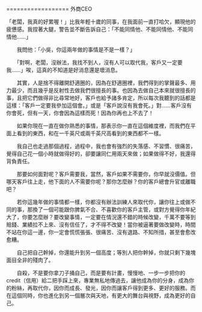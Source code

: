 ================== 外商CEO

「老闆，我真的好累喔！」比我年輕十歲的同事，在我面前一直打哈欠，顯現他的疲憊感。我捏著大腿，警告並不斷告訴自己：「不能同情他、不能同情他、不能同情他……」

　　我問他：「小吳，你這兩年做的事情是不是一樣？」

　　「對啊，老闆，沒辦法，我找不到人，沒有人可以取代我，客戶又一定要我……」唉，這真的不知道是好消息還是壞消息。

　　其實，人是捨不得離開舒適圈的，因為在舒適圈裡，我們得到的掌聲最多、用力最少，而且幾乎是反射性去做我們很擅長的事。也因為去做自己本來就很擅長的事，且把它們做得非比尋常地好，客戶也給予諸多肯定，所以每次我聽到的話都是這樣：「客戶一定要我參加這個會。」或是「客戶說沒有我會死。」對……客戶沒有你會死，但有一天，你會因為這樣而死！因為你再也上不去了！

　　如果你現在一直在做你熟悉的事情，那表示你一直在這個維度裡，而我們在平面上看到的東西，和在一千英尺或兩千英尺高看到的東西都不一樣。

　　我自己也走過那個過程，過程中，我也會有強烈的失落感、不習慣、很痛苦，覺得自己花一個小時就做得好的，卻要讓同仁用兩天來做；如果做得不好，我還得背負責任。

　　那要如何面對呢？客戶需要我，當然，客戶如果不需要你，你早就沒價值。但哪天客戶往上走，他下面的人不需要你呢？那你怎麼辦？你的客戶總會升官或離職吧？

　　若你這幾年做的事情都一樣，你都沒有辦法訓練人來取代你，讓你往上或做不同的事，那換了一個可能跟你脾氣不合、不喜歡你的客戶主管，或對方覺得你年紀大了，你要怎麼辦？要改變事情，一定要在情況還不錯的時候改變，千萬不要等到賠錢、業績拉不上來、沒有信任了，才不得不改變！當你被逼著要做改變時，時間不站在你這一邊，你一定會慌慌張張、很痛苦、沒有退路、不知所措，甚至會愈改愈糟。

　　自己把自己幹掉，你還能升到另一個高度；等別人把你幹掉，你就只剩下幾塊面目全非的殘肉了。

　　自殺，不是要你拿刀子捅自己，而是要有計畫，慢慢地、一步一步把你的 credit（信用）給二把手踩上來，專業無私地傳過去，讓他成為你的分身，成為你的粉絲，再取代你，因你而成長、發光，因你而讓客戶得到更多、更好的服務。而在這個同時，你也進化到另一個層次與天地，有更大的舞台與視野，成為更好的自己。